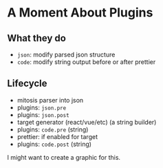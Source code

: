 # A Moment About Plugins

## What they do

- `json`: modify parsed json structure
- `code`: modify string output before or after prettier

## Lifecycle

- mitosis parser into json
- plugins: `json.pre`
- plugins: `json.post`
- target generator (react/vue/etc) (a string builder)
- plugins: `code.pre` (string)
- prettier: if enabled for target
- plugins: `code.post` (string)

<div class="notes">
I might want to create a graphic for this.
</div>
